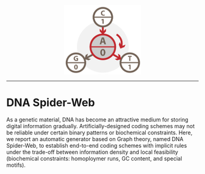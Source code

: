 <p align="center">
<img src="logo.svg" alt="DNA Spider-Web" title="DNASpiderWeb" width="40%"/>
</p>

---

# DNA Spider-Web
As a genetic material, DNA has become an attractive medium for storing digital information gradually.
Artificially-designed coding schemes may not be reliable under certain binary patterns or biochemical constraints.
Here, we report an automatic generator based on Graph theory, named DNA Spider-Web,
to establish end-to-end coding schemes with implicit rules under the trade-off between information density
and local feasibility (biochemical constraints: homoploymer runs, GC content, and special motifs).
